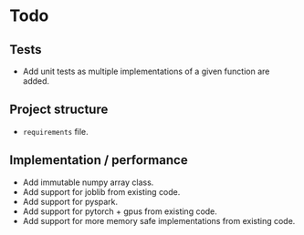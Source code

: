# Todo

## Tests

 - Add unit tests as multiple implementations of a given function are added.
 
## Project structure

 - `requirements` file.

## Implementation / performance

 - Add immutable numpy array class.
 - Add support for joblib from existing code.
 - Add support for pyspark.
 - Add support for pytorch + gpus from existing code.
 - Add support for more memory safe implementations from existing code.
 
